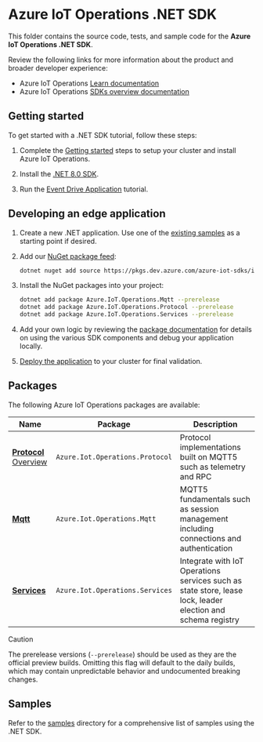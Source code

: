 # Azure IoT Operations .NET SDK

This folder contains the source code, tests, and sample code for the **Azure IoT Operations .NET SDK**. 

Review the following links for more information about the product and broader developer experience:

* Azure IoT Operations [Learn documentation](https://learn.microsoft.com/azure/iot-operations/)
* Azure IoT Operations [SDKs overview documentation](/doc)

## Getting started

To get started with a .NET SDK tutorial, follow these steps:
 
1. Complete the [Getting started](/README.md#getting-started) steps to setup your cluster and install Azure IoT Operations.

1. Install the [.NET 8.0 SDK](https://dotnet.microsoft.com/download/dotnet/8.0).

1. Run the [Event Drive Application](tutorials/EventDrivenApp) tutorial.

## Developing an edge application

1. Create a new .NET application. Use one of the [existing samples](samples) as a starting point if desired.

1. Add our [NuGet package feed](https://dev.azure.com/azure-iot-sdks/iot-operations/_artifacts/feed/preview):

    ```bash
    dotnet nuget add source https://pkgs.dev.azure.com/azure-iot-sdks/iot-operations/_packaging/preview/nuget/v3/index.json -n AzureIoTOperations
    ```

1. Install the NuGet packages into your project:

    ```bash
    dotnet add package Azure.IoT.Operations.Mqtt --prerelease
    dotnet add package Azure.IoT.Operations.Protocol --prerelease
    dotnet add package Azure.IoT.Operations.Services --prerelease
    ```

1. Add your own logic by reviewing the [package documentation](#packages) for details on using the various SDK components and debug your application locally.

1. [Deploy the application](/doc/deploy.md) to your cluster for final validation.

## Packages

The following Azure IoT Operations packages are available:

| Name | Package | Description |
|-|-|-|
| [**Protocol**](src/Azure.Iot.Operations.Protocol) [Overview](/src) | `Azure.Iot.Operations.Protocol` | Protocol implementations built on MQTT5 such as telemetry and RPC |
| [**Mqtt**](src/Azure.Iot.Operations.Mqtt) | `Azure.Iot.Operations.Mqtt` | MQTT5 fundamentals such as session management including connections and authentication |
| [**Services**](src/Azure.Iot.Operations.Services) | `Azure.Iot.Operations.Services` | Integrate with IoT Operations services such as state store, lease lock, leader election and schema registry |

> [!CAUTION]
> The prerelease versions (`--prerelease`) should be used as they are the official preview builds. Omitting this flag will default to the daily builds, which may contain unpredictable behavior and undocumented breaking changes.
 
## Samples

Refer to the [samples](samples) directory for a comprehensive list of samples using the .NET SDK.
